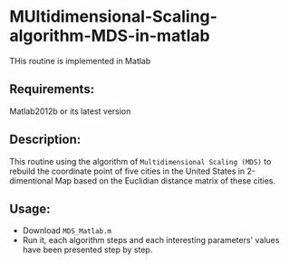 # MUltidimensional-Scaling-algorithm-MDS-in-matlab
THis routine is implemented in Matlab

## Requirements:
Matlab2012b or its latest version

## Description:
This routine using the algorithm of `Multidimensional Scaling (MDS)` to rebuild the coordinate point of five cities in the United States in 2-dimentional Map based on the Euclidian distance matrix of these cities.

## Usage:
* Download `MDS_Matlab.m`
* Run it, each algorithm steps and each interesting parameters' values have been presented step by step.
